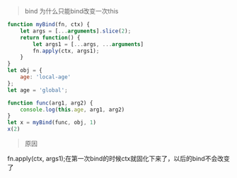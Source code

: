 > bind 为什么只能bind改变一次this
```js
function myBind(fn, ctx) {
    let args = [...arguments].slice(2);
    return function() {
        let args1 = [...args, ...arguments]
        fn.apply(ctx, args1);
    }
}
let obj = {
    age: 'local-age'
};
let age = 'global';

function func(arg1, arg2) {
    console.log(this.age, arg1, arg2)
}
let x = myBind(func, obj, 1)
x(2)
```
> 原因

fn.apply(ctx, args1);在第一次bind的时候ctx就固化下来了，以后的bind不会改变了